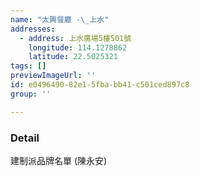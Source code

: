 ```yaml
---
name: "太興餐廳 -\_上水"
addresses:
  - address: 上水廣場5樓501號
    longitude: 114.1278862
    latitude: 22.5025321
tags: []
previewImageUrl: ''
id: e0496490-82e1-5fba-bb41-c501ced897c8
group: ''

---
```

### Detail
建制派品牌名單 (陳永安)

